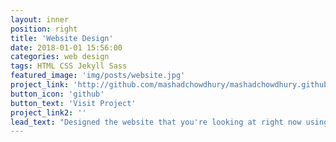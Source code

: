 ```yaml
---
layout: inner
position: right
title: 'Website Design'
date: 2018-01-01 15:56:00
categories: web design
tags: HTML CSS Jekyll Sass
featured_image: 'img/posts/website.jpg'
project_link: 'http://github.com/mashadchowdhury/mashadchowdhury.github.io'
button_icon: 'github'
button_text: 'Visit Project'
project_link2: ''
lead_text: "Designed the website that you're looking at right now using Jekyll and Github"
---
```


